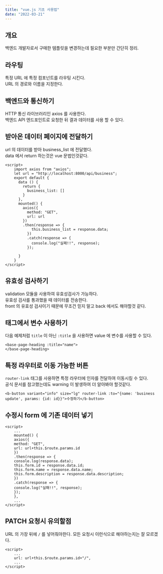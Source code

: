 ```yaml
---
title: "vue.js 기초 사용법"
date: "2022-03-21"
---
```


## 개요
백엔드 개발자로서 구매한 템플릿을 변경하는데 필요한 부분만 간단히 정리.

## 라우팅
특정 URL 에 특정 컴포넌트를 라우팅 시킨다.  
URL 의 경로와 이름을 지정한다.  

## 백엔드와 통신하기
HTTP 통신 라이브러리인 axios 를 사용한다.  
백엔드 API 엔드포인트로 요청한 뒤 결과 데이터를 사용 할 수 있다.  

## 받아온 데이터 페이지에 전달하기
url 의 데이터를 받아 business_list 에 전달했다.  
data 에서 return 하는것은 vue 문법인것같다.
```vue
<script>
    import axios from "axios";
    let url = "http://localhost:8000/api/business";
    export default {
      data () {
        return {
          business_list: []
        }
      },
      mounted() {
        axios({
          method: "GET",
          url: url
        })
        .then(response => {
            this.business_list = response.data;
          })
          .catch(response => {
            console.log("실패!!", response);
          });
    
      }
    }
</script>
```

## 유효성 검사하기
validation 모듈을 사용하여 유효성검사가 가능하다.  
유효성 검사를 통과했을 때 데이터를 전송한다.  
front 의 유효성 검사이기 때문에 무조건 믿지 말고 back 에서도 해야할것 같다.  

## 태그에서 변수 사용하기
다음 예제처럼 `title` 이 아닌 `:title` 을 사용하면 value 에 변수를 사용할 수 있다.
```vue
<base-page-heading :title="name">
</base-page-heading>
```

## 특정 라우터로 이동 가능한 버튼
`router-link` 태그를 사용하면 특정 라우터에 인자를 전달하여 이동시킬 수 있다.  
공식 문서를 참고했는데도 warning 이 발생하여 더 알아봐야 할것같다.
```vue
<b-button variant="info" size="lg" router-link :to="{name: 'business update', params: {id: id}}">수정하기</b-button>
```

## 수정시 form 에 기존 데이터 넣기
```vue
<script>
    ...
    mounted() {
    axios({
    method: "GET",
    url: url+this.$route.params.id
    })
    .then(response => {
    console.log(response.data);
    this.form.id = response.data.id;
    this.form.name = response.data.name;
    this.form.description = response.data.description;
    })
    .catch(response => {
    console.log("실패!!", response);
    });
    },
    ...
</script>
```

## PATCH 요청시 유의할점
URL 의 가장 뒤에 `/` 를 넣어줘야한다. 모든 요청시 이런식으로 해야하는지는 잘 모르겠다.
```vue
<script>
    ...
    url: url+this.$route.params.id+"/",
    ...
</script>
```